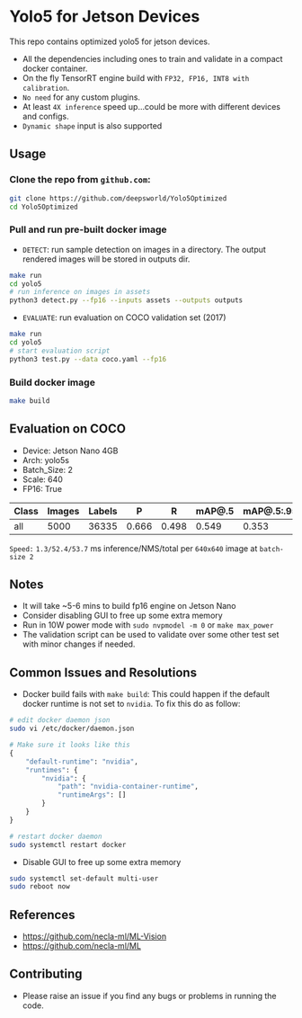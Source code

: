 # Yolo5 for Jetson Devices

This repo contains optimized yolo5 for jetson devices. 

- All the dependencies including ones to train and validate in a compact docker container.  
- On the fly TensorRT engine build with `FP32, FP16, INT8 with calibration`.
- `No need` for any custom plugins.
- At least `4X inference` speed up...could be more with different devices and configs. 
- `Dynamic shape` input is also supported

## Usage

### Clone the repo from `github.com`:

```sh
git clone https://github.com/deepsworld/Yolo5Optimized
cd Yolo5Optimized
```

### Pull and run pre-built docker image

- `DETECT`: run sample detection on images in a directory. The output rendered images will be stored in outputs dir.
```sh
make run
cd yolo5
# run inference on images in assets 
python3 detect.py --fp16 --inputs assets --outputs outputs
```

- `EVALUATE`: run evaluation on COCO validation set (2017)
```sh
make run
cd yolo5
# start evaluation script
python3 test.py --data coco.yaml --fp16
```

### Build docker image

```sh
make build 
```

## Evaluation on COCO
- Device: Jetson Nano 4GB
- Arch: yolo5s
- Batch_Size: 2
- Scale: 640
- FP16: True

Class   |    Images   |   Labels   |   P     |   R     |   mAP@.5   |   mAP@.5:.95 
|-------|-------|-------|-------|-------|-------|-------|
all     |    5000     |  36335     |   0.666 |   0.498 |   0.549    |   0.353

`Speed:` `1.3/52.4/53.7` ms inference/NMS/total per `640x640` image at `batch-size 2`

## Notes
- It will take ~5-6 mins to build fp16 engine on Jetson Nano
- Consider disabling GUI to free up some extra memory
- Run in 10W power mode with `sudo nvpmodel -m 0` or `make max_power`
- The validation script can be used to validate over some other test set with minor changes if needed.

## Common Issues and Resolutions
- Docker build fails with `make build`: This could happen if the default docker runtime is not set to `nvidia`. To fix this do as follow:
```sh
# edit docker daemon json
sudo vi /etc/docker/daemon.json
```
```py
# Make sure it looks like this
{
    "default-runtime": "nvidia",
    "runtimes": {
        "nvidia": {
            "path": "nvidia-container-runtime",
            "runtimeArgs": []
        }
    }
}
```
```sh
# restart docker daemon
sudo systemctl restart docker
```
- Disable GUI to free up some extra memory
```sh
sudo systemctl set-default multi-user
sudo reboot now
```

## References
- https://github.com/necla-ml/ML-Vision
- https://github.com/necla-ml/ML

## Contributing
- Please raise an issue if you find any bugs or problems in running the code. 